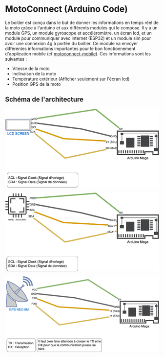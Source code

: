 # MotoConnect (Arduino Code)

Le boitier est conçu dans le but de donner les informations en temps réel de la moto grâce à l'arduino et aux différents modules qui le compose. Il y a un module GPS, un module gyroscope et accéléromètre, un écran lcd, et un module pour communiquer 
avec internet (ESP32) et un module sim pour avoir une connexion 4g à portée du boitier. Ce module va envoyer différentes informations importantes pour le bon fonctionnement d'application mobile 
(cf [motoconnect-mobile](https://github.com/MotoConnect/motoconnect-mobile)). Ces informations sont les suivantes :

- Vitesse de la moto
- Inclinaison de la moto
- Température extérieur (Afficher seulement sur l'écran lcd)
- Position GPS de la moto

## Schéma de l'architecture

![image](diagram/LCD.png)

![image](diagram/GYRO.png)

![image](diagram/GPS.png)
